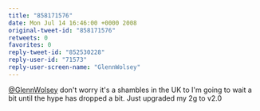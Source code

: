 ```yaml
---
title: "858171576"
date: Mon Jul 14 16:46:00 +0000 2008
original-tweet-id: "858171576"
retweets: 0
favorites: 0
reply-tweet-id: "852530228"
reply-user-id: "71573"
reply-user-screen-name: "GlennWolsey"
---
```

<a href="https://twitter.com/GlennWolsey">@GlennWolsey</a> don't worry it's a shambles in the UK to I'm going to wait a bit until the hype has dropped a bit. Just upgraded my 2g to v2.0
